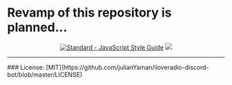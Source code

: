 <h1 align="left">Revamp of this repository is planned...</h1>

<p align="center">
    <a href="https://standardjs.com"><img src="https://img.shields.io/badge/code_style-standard-brightgreen.svg" alt="Standard - JavaScript Style Guide"></a>
    <a href="https://discord.me/yaman"><img src="https://img.shields.io/badge/Discord-Join%20Server-7289DA.svg" /></a>
</p>

<hr>
### License: [MIT](https://github.com/julianYaman/iloveradio-discord-bot/blob/master/LICENSE)
